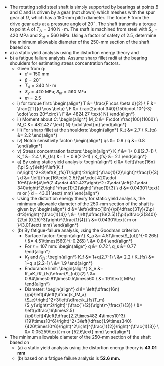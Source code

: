 - The rotating solid steel shaft is simply supported by bearings at points $B$ and $C$ and is driven by a gear (not shown) which meshes with the spur gear at $D$, which has a $150$-mm pitch diameter. The force $F$ from the drive gear acts at a pressure angle of $20^\circ$. The shaft transmits a torque to point $A$ of $T_A = 340 \text{ N} \cdot \text{m}$. The shaft is machined from steel with $S_y = 420 \text{ MPa}$ and $S_{ut} = 560 \text{ MPa}$. Using a factor of safety of $2.5$, determine the minimum allowable diameter of the $250$-mm section of the shaft based on:
- a) a static yield analysis using the distortion energy theory and
- b) a fatigue failure analysis. Assume sharp fillet radii at the bearing shoulders for estimating stress concentration factors.
	- Given from q:
		- $d = 150 \text{ mm}$
		- $\beta = 20^\circ$
		- $T_A = 340 \text{ N} \cdot \text{m}$
		- $S_y = 420 \text{ MPa}; S_{ut} = 560 \text{ MPa}$
		- $m=2.5$
	- i) for torque first:
	  \begin{align*}
	  T &= \frac{F \cos \beta d}{2} \\
	  F &= \frac{2T}{d \cos \beta} \\
	  F &= \frac{2\cdot 340}{150\cdot 10^{-3} \cdot \cos 20^\circ} \\
	  F &= 4824.27 \text{ N}
	  \end{align*}
	- ii) Moment about $C$:
	  \begin{align*}
	  M_C &= F\cdot \frac{100}{1000} \\
	  M_C &= 482.427 \text{ N} \cdot \text{m}
	  \end{align*}
	- iii) For sharp fillet at the shoulders:
	  \begin{align*}
	  K_t &= 2.7 \\
	  K_{ts} &= 2.2
	  \end{align*}
	- iv) Notch sensitivity factor:
	  \begin{align*}
	  qs &= 0.9 \\
	  q &= 0.8
	  \end{align*}
	- v) Stress concentration factors:
	  \begin{align*}
	  K_f &= 1+ 0.8(2.7-1) \\
	  K_f &= 2.4 \\
	  K_{fs} &= 1 + 0.9(2.2-1) \\
	  K_{fs} &= 2.1
	  \end{align*}
	- a) By using static yield analysis:
	  \begin{align*}
	  d &= \left[\frac{16n}{\pi S_y}\left[4\left(K_f m\right)^2+3\left(K_{fs}T\right)^2\right]^\frac{1}{2}\right]^\frac{1}{3} \\
	  d &= \left[\frac{16\cdot 2.5}{\pi \cdot 420\cdot 10^6}\left[4\left(2.4\cdot 482.427\right)^2+3\cdot \left(2.1\cdot 340\right)^2\right]^\frac{1}{2}\right]^\frac{1}{3} \\
	  d &= 0.04301 \text{ m or } d = 43.01 \text{ mm}
	  \end{align*}
	- Using the distortion energy theory for static yield analysis, the minimum allowable diameter of the 250-mm section of the shaft is given by:
	  \begin{align*}
	  d &= \left(\dfrac{16n}{\pi}\dfrac{3Ty}{2\pi d^3}\right)^{\frac{1}{4}} \\
	  &= \left(\dfrac{16(2.5)}{\pi}\dfrac{3(340)}{2\pi (0.25)^3}\right)^{\frac{1}{4}} \\
	  &= 0.04301\text{ m or }43.01\text{ mm}
	  \end{align*}
	- (b) By fatigue-failure analysis, using the Goodman criterion
		- Surface factor:
		   \begin{align*}
		     K_a &= 4.51\times(S_{ut})^{-0.265} \\
		     &= 4.51\times(560)^{-0.265} \\
		     &= 0.84
		   \end{align*}
		- For $r=107$ mm:
		   \begin{align*}
		     q &= 0.72 \\
		     q_s &= 0.77
		   \end{align*}
		- $K_f$ and $K_{fs}$:
		   \begin{align*}
		     K_f &= 1+q(2.7-1) \\
		     &= 2.2 \\
		     K_{fs} &= 1+q_s(2.2-1) \\
		     &= 1.9
		   \end{align*}
		- Endurance limit:
		   \begin{align*}
		     S_e &= K_aK_fK_{fs}\dfrac{S_{ut}}{2} \\
		     &= 0.84\times0.81\times0.5\times560 \\
		     &= 191\text{ MPa}
		   \end{align*}
		- Diameter:
		   \begin{align*}
		     d &= \left(\dfrac{16n}{\pi}\left[4\left(\dfrac{k_fM_a}{S_e}\right)^2+3\left(\dfrac{k_{fs}T_m}{S_y}\right)^2\right]^{\frac{1}{2}}\right)^{\frac{1}{3}} \\
		     &= \left(\dfrac{16\times2.5}{\pi}\left[4\left(\dfrac{2.2\times482.4\times10^3}{191\times10^6}\right)^2+3\left(\dfrac{1.9\times340}{420\times10^6}\right)^2\right]^{\frac{1}{2}}\right)^{\frac{1}{3}} \\
		     &= 0.05259\text{ m or }52.6\text{ mm}
		   \end{align*}
- The minimum allowable diameter of the 250-mm section of the shaft based on
	- (a) a static yield analysis using the distortion energy theory is **43.01 mm**
	- (b) based on a fatigue failure analysis is **52.6 mm.**